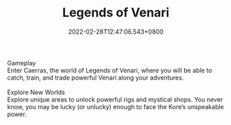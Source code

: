 ﻿---
title: "Legends of Venari"
description: "Merging NFTs with a creature collecting RPG."
lead: "Merging NFTs with a creature collecting RPG."
date: 2022-02-28T12:47:06.543+0800
lastmod: 2022-02-28T12:47:06.543+0800
draft: false
featuredImage: ["100_legends-of-venari.jpg"]
score: "339"
status: "Alpha"
blockchain: ["Ethereum"]
nft_support: "Yes"
free_to_play: "NFT"
play_to_earn: ["NFT","Crypto"]
website: "https://legendsofvenari.com/?utm_source=PlayToEarn.net&utm_medium=organic&utm_campaign=gamepage"
twitter: "https://twitter.com/LegendsOfVenari"
discord: "https://discord.gg/dSa56pqR"
telegram: 
github: 
youtube: "https://www.youtube.com/channel/UCqy-QaVJd8K1Yllsy0qT74g"
twitch: 
facebook: 
instagram: "https://www.instagram.com/legendsofvenari/"
reddit: 
medium: 
steam: 
gitbook: 
googleplay: 
appstore: 

  
    
categories: ["games"]
games: ["Collectible","MMO"]
toc: false
pinned: false
weight: 
---
Gameplay<br> Enter Caerras, the world of Legends of Venari, where you will be able to catch, train, and trade powerful Venari along your adventures.<br> <br> Explore New Worlds<br> Explore unique areas to unlock powerful rigs and mystical shops. You never know, you may be lucky (or unlucky) enough to face the Kore’s unspeakable power.